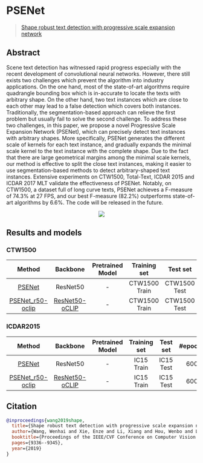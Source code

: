 # PSENet

> [Shape robust text detection with progressive scale expansion network](https://arxiv.org/abs/1903.12473)

<!-- [ALGORITHM] -->

## Abstract

Scene text detection has witnessed rapid progress especially with the recent development of convolutional neural networks. However, there still exists two challenges which prevent the algorithm into industry applications. On the one hand, most of the state-of-art algorithms require quadrangle bounding box which is in-accurate to locate the texts with arbitrary shape. On the other hand, two text instances which are close to each other may lead to a false detection which covers both instances. Traditionally, the segmentation-based approach can relieve the first problem but usually fail to solve the second challenge. To address these two challenges, in this paper, we propose a novel Progressive Scale Expansion Network (PSENet), which can precisely detect text instances with arbitrary shapes. More specifically, PSENet generates the different scale of kernels for each text instance, and gradually expands the minimal scale kernel to the text instance with the complete shape. Due to the fact that there are large geometrical margins among the minimal scale kernels, our method is effective to split the close text instances, making it easier to use segmentation-based methods to detect arbitrary-shaped text instances. Extensive experiments on CTW1500, Total-Text, ICDAR 2015 and ICDAR 2017 MLT validate the effectiveness of PSENet. Notably, on CTW1500, a dataset full of long curve texts, PSENet achieves a F-measure of 74.3% at 27 FPS, and our best F-measure (82.2%) outperforms state-of-art algorithms by 6.6%. The code will be released in the future.

<div align=center>
<img src="https://user-images.githubusercontent.com/22607038/142795864-9b455b10-8a19-45bb-aeaf-4b733f341afc.png"/>
</div>

## Results and models

### CTW1500

|                 Method                  |                 Backbone                  | Pretrained Model | Training set  |   Test set   | #epochs | Test size | Precision | Recall | Hmean  |                  Download                  |
| :-------------------------------------: | :---------------------------------------: | :--------------: | :-----------: | :----------: | :-----: | :-------: | :-------: | :----: | :----: | :----------------------------------------: |
| [PSENet](/configs/textdet/psenet/psenet_resnet50_fpnf_600e_ctw1500.py) |                 ResNet50                  |        -         | CTW1500 Train | CTW1500 Test |   600   |   1280    |  0.7705   | 0.7883 | 0.7793 | [model](https://download.openmmlab.com/mmocr/textdet/psenet/psenet_resnet50_fpnf_600e_ctw1500/psenet_resnet50_fpnf_600e_ctw1500_20220825_221459-7f974ac8.pth) \| [log](https://download.openmmlab.com/mmocr/textdet/psenet/psenet_resnet50_fpnf_600e_ctw1500/20220825_221459.log) |
| [PSENet_r50-oclip](/configs/textdet/psenet/psenet_resnet50-oclip_fpnf_600e_ctw1500.py) | [ResNet50-oCLIP](https://download.openmmlab.com/mmocr/backbone/resnet50-oclip-7ba0c533.pth) |        -         | CTW1500 Train | CTW1500 Test |   600   |   1280    |  0.8483   | 0.7636 | 0.8037 | [model](https://download.openmmlab.com/mmocr/textdet/psenet/psenet_resnet50-oclip_fpnf_600e_ctw1500/psenet_resnet50-oclip_fpnf_600e_ctw1500_20221101_140406-d431710d.pth) \| [log](https://download.openmmlab.com/mmocr/textdet/psenet/psenet_resnet50-oclip_fpnf_600e_ctw1500/20221101_140406.log) |

### ICDAR2015

|                  Method                  |                  Backbone                   | Pretrained Model | Training set | Test set  | #epochs | Test size | Precision | Recall | Hmean  |                  Download                   |
| :--------------------------------------: | :-----------------------------------------: | :--------------: | :----------: | :-------: | :-----: | :-------: | :-------: | :----: | :----: | :-----------------------------------------: |
| [PSENet](/configs/textdet/psenet/psenet_resnet50_fpnf_600e_icdar2015.py) |                  ResNet50                   |        -         |  IC15 Train  | IC15 Test |   600   |   2240    |  0.8396   | 0.7636 | 0.7998 | [model](https://download.openmmlab.com/mmocr/textdet/psenet/psenet_resnet50_fpnf_600e_icdar2015/psenet_resnet50_fpnf_600e_icdar2015_20220825_222709-b6741ec3.pth) \| [log](https://download.openmmlab.com/mmocr/textdet/psenet/psenet_resnet50_fpnf_600e_icdar2015/20220825_222709.log) |
| [PSENet_r50-oclip](/configs/textdet/psenet/psenet_resnet50-oclip_fpnf_600e_icdar2015.py) | [ResNet50-oCLIP](https://download.openmmlab.com/mmocr/backbone/resnet50-oclip-7ba0c533.pth) |        -         |  IC15 Train  | IC15 Test |   600   |   2240    |  0.8895   | 0.8098 | 0.8478 | [model](https://download.openmmlab.com/mmocr/textdet/psenet/psenet_resnet50-oclip_fpnf_600e_icdar2015/psenet_resnet50-oclip_fpnf_600e_icdar2015_20221101_131357-2bdca389.pth) \| [log](https://download.openmmlab.com/mmocr/textdet/psenet/psenet_resnet50-oclip_fpnf_600e_icdar2015/20221101_131357.log) |

## Citation

```bibtex
@inproceedings{wang2019shape,
  title={Shape robust text detection with progressive scale expansion network},
  author={Wang, Wenhai and Xie, Enze and Li, Xiang and Hou, Wenbo and Lu, Tong and Yu, Gang and Shao, Shuai},
  booktitle={Proceedings of the IEEE/CVF Conference on Computer Vision and Pattern Recognition},
  pages={9336--9345},
  year={2019}
}
```
